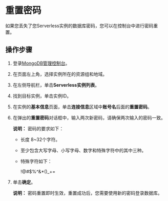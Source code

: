 # 重置密码

如果您丢失了您Serverless实例的数据库密码，您可以在控制台中进行密码重置。

## 操作步骤

1.  登录[MongoDB管理控制台](https://mongodb.console.aliyun.com/)。

2.  在页面左上角，选择实例所在的资源组和地域。

3.  在左侧导航栏，单击**Serverless实例列表**。

4.  找到目标实例，单击实例ID。

5.  在实例的**基本信息**页面，单击**连接信息**区域中**账号名**后面的**重置密码**。

6.  在弹出的**重置密码**对话框中，输入两次新密码，请确保两次输入的密码一致。

    **说明：** 密码的要求如下：

    -   长度 8~32个字符。
    -   至少包含大写字母、小写字母、数字和特殊字符中的其中三种。
    -   特殊字符如下：

        !@\#$%^&\*\(\)\_+=

7.  单击**确定**。

    **说明：** 密码重置即时生效，重置成功后，您需要使用新的密码登录数据库。


